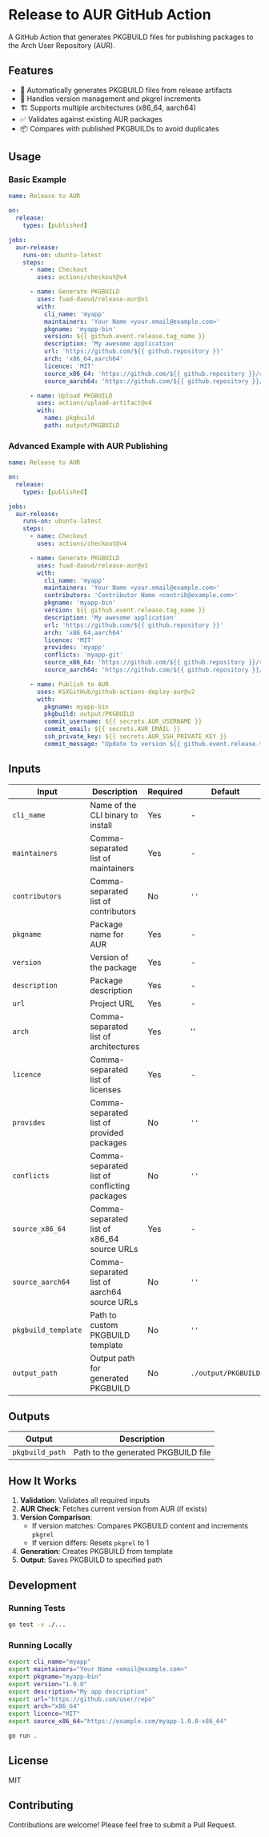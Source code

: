 # Release to AUR GitHub Action

A GitHub Action that generates PKGBUILD files for publishing packages to the Arch User Repository (AUR).

## Features

- 🚀 Automatically generates PKGBUILD files from release artifacts
- 🔄 Handles version management and pkgrel increments
- 🏗️ Supports multiple architectures (x86_64, aarch64)
- ✅ Validates against existing AUR packages
- 📦 Compares with published PKGBUILDs to avoid duplicates

## Usage

### Basic Example

```yaml
name: Release to AUR

on:
  release:
    types: [published]

jobs:
  aur-release:
    runs-on: ubuntu-latest
    steps:
      - name: Checkout
        uses: actions/checkout@v4

      - name: Generate PKGBUILD
        uses: fuad-daoud/release-aur@v1
        with:
          cli_name: 'myapp'
          maintainers: 'Your Name <your.email@example.com>'
          pkgname: 'myapp-bin'
          version: ${{ github.event.release.tag_name }}
          description: 'My awesome application'
          url: 'https://github.com/${{ github.repository }}'
          arch: 'x86_64,aarch64'
          licence: 'MIT'
          source_x86_64: 'https://github.com/${{ github.repository }}/releases/download/${{ github.event.release.tag_name }}/myapp-linux-amd64'
          source_aarch64: 'https://github.com/${{ github.repository }}/releases/download/${{ github.event.release.tag_name }}/myapp-linux-arm64'

      - name: Upload PKGBUILD
        uses: actions/upload-artifact@v4
        with:
          name: pkgbuild
          path: output/PKGBUILD
```

### Advanced Example with AUR Publishing

```yaml
name: Release to AUR

on:
  release:
    types: [published]

jobs:
  aur-release:
    runs-on: ubuntu-latest
    steps:
      - name: Checkout
        uses: actions/checkout@v4

      - name: Generate PKGBUILD
        uses: fuad-daoud/release-aur@v1
        with:
          cli_name: 'myapp'
          maintainers: 'Your Name <your.email@example.com>'
          contributors: 'Contributor Name <contrib@example.com>'
          pkgname: 'myapp-bin'
          version: ${{ github.event.release.tag_name }}
          description: 'My awesome application'
          url: 'https://github.com/${{ github.repository }}'
          arch: 'x86_64,aarch64'
          licence: 'MIT'
          provides: 'myapp'
          conflicts: 'myapp-git'
          source_x86_64: 'https://github.com/${{ github.repository }}/releases/download/${{ github.event.release.tag_name }}/myapp-linux-amd64'
          source_aarch64: 'https://github.com/${{ github.repository }}/releases/download/${{ github.event.release.tag_name }}/myapp-linux-arm64'

      - name: Publish to AUR
        uses: KSXGitHub/github-actions-deploy-aur@v2
        with:
          pkgname: myapp-bin
          pkgbuild: output/PKGBUILD
          commit_username: ${{ secrets.AUR_USERNAME }}
          commit_email: ${{ secrets.AUR_EMAIL }}
          ssh_private_key: ${{ secrets.AUR_SSH_PRIVATE_KEY }}
          commit_message: "Update to version ${{ github.event.release.tag_name }}"
```

## Inputs

| Input | Description | Required | Default |
|-------|-------------|----------|---------|
| `cli_name` | Name of the CLI binary to install | Yes | - |
| `maintainers` | Comma-separated list of maintainers | Yes | - |
| `contributors` | Comma-separated list of contributors | No | `''` |
| `pkgname` | Package name for AUR | Yes | - |
| `version` | Version of the package | Yes | - |
| `description` | Package description | Yes | - |
| `url` | Project URL | Yes | - |
| `arch` | Comma-separated list of architectures | Yes | '' |
| `licence` | Comma-separated list of licenses | Yes | - |
| `provides` | Comma-separated list of provided packages | No | `''` |
| `conflicts` | Comma-separated list of conflicting packages | No | `''` |
| `source_x86_64` | Comma-separated list of x86_64 source URLs | Yes | - |
| `source_aarch64` | Comma-separated list of aarch64 source URLs | No | `''` |
| `pkgbuild_template` | Path to custom PKGBUILD template | No | `''` |
| `output_path` | Output path for generated PKGBUILD | No | `./output/PKGBUILD` |

## Outputs

| Output | Description |
|--------|-------------|
| `pkgbuild_path` | Path to the generated PKGBUILD file |

## How It Works

1. **Validation**: Validates all required inputs
2. **AUR Check**: Fetches current version from AUR (if exists)
3. **Version Comparison**: 
   - If version matches: Compares PKGBUILD content and increments `pkgrel`
   - If version differs: Resets `pkgrel` to 1
4. **Generation**: Creates PKGBUILD from template
5. **Output**: Saves PKGBUILD to specified path

## Development

### Running Tests

```bash
go test -v ./...
```

### Running Locally

```bash
export cli_name="myapp"
export maintainers="Your Name <email@example.com>"
export pkgname="myapp-bin"
export version="1.0.0"
export description="My app description"
export url="https://github.com/user/repo"
export arch="x86_64"
export licence="MIT"
export source_x86_64="https://example.com/myapp-1.0.0-x86_64"

go run .
```

## License

MIT

## Contributing

Contributions are welcome! Please feel free to submit a Pull Request.
